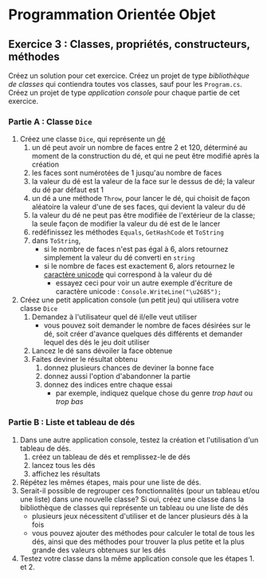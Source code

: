 # Programmation Orientée Objet

## Exercice 3 : Classes, propriétés, constructeurs, méthodes

Créez un solution pour cet exercice. Créez un projet de type *bibliothèque de
classes* qui contiendra toutes vos classes, sauf pour les `Program.cs`. Créez un
projet de type *application console* pour chaque partie de cet exercice.

### Partie A : Classe `Dice`

1. Créez une classe `Dice`, qui représente
   un [dé](https://fr.wikipedia.org/wiki/D%C3%A9)
    1. un dé peut avoir un nombre de faces entre 2 et 120, déterminé au moment
       de la construction du dé, et qui ne peut être modifié après la création
    2. les faces sont numérotées de 1 jusqu'au nombre de faces
    3. la valeur du dé est la valeur de la face sur le dessus de dé; la valeur
       du dé par défaut est 1
    4. un dé a une méthode `Throw`, pour lancer le dé, qui choisit de façon
       aléatoire la valeur d'une de ses faces, qui devient la valeur du dé
    5. la valeur du dé ne peut pas être modifiée de l'extérieur de la classe; la
       seule façon de modifier la valeur du dé est de le lancer
    6. redéfinissez les méthodes `Equals`, `GetHashCode` et `ToString`
    7. dans `ToString`,
        - si le nombre de faces n'est pas égal à 6, alors retournez simplement
          la valeur du dé converti en `string`
        - si le nombre de faces est exactement 6, alors retournez le
          [caractère unicode](https://docs.microsoft.com/en-us/dotnet/csharp/language-reference/builtin-types/char)
          qui correspond à la valeur du dé
            - essayez ceci pour voir un autre exemple d'écriture de caractère
              unicode : `Console.WriteLine("\u2685");`
2. Créez une petit application console (un petit jeu) qui utilisera votre
   classe `Dice`
    1. Demandez à l'utilisateur quel dé il/elle veut utiliser
        - vous pouvez soit demander le nombre de faces désirées sur le dé, soit
          créer d'avance quelques dés différents et demander lequel des dés le
          jeu doit utiliser
    2. Lancez le dé sans dévoiler la face obtenue
    3. Faites deviner le résultat obtenu
        1. donnez plusieurs chances de deviner la bonne face
        2. donnez aussi l'option d'abandonner la partie
        3. donnez des indices entre chaque essai
            - par exemple, indiquez quelque chose du genre *trop haut* ou *trop
              bas*

### Partie B : Liste et tableau de dés

1. Dans une autre application console, testez la création et l'utilisation d'un tableau de dés.
   1. créez un tableau de dés et remplissez-le de dés
   2. lancez tous les dés
   3. affichez les résultats
2. Répétez les mêmes étapes, mais pour une liste de dés.
3. Serait-il possible de regrouper ces fonctionnalités (pour un tableau et/ou une liste) dans une nouvelle classe? Si oui, créez une classe dans la bibliothèque de classes qui représente un tableau ou une liste de dés
   - plusieurs jeux nécessitent d'utiliser et de lancer plusieurs dés à la fois
   - vous pouvez ajouter des méthodes pour calculer le total de tous les dés, ainsi que des méthodes pour trouver la plus petite et la plus grande des valeurs obtenues sur les dés
4. Testez votre classe dans la même application console que les étapes 1. et 2.
